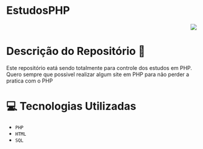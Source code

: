 # EstudosPHP 
<p align="right">
<img loading="lazy" src="http://img.shields.io/static/v1?label=STATUS&message=EM%20DESENVOLVIMENTO&color=GREEN&style=for-the-badge"/>
</p>

# Descrição do Repositório 📖
Este repositório eatá sendo totalmente para controle dos estudos em PHP.
Quero sempre que possivel realizar algum site em PHP para não perder a pratica com o PHP
# 💻 Tecnologias Utilizadas

* `PHP`
* `HTML`
* `SQL`
